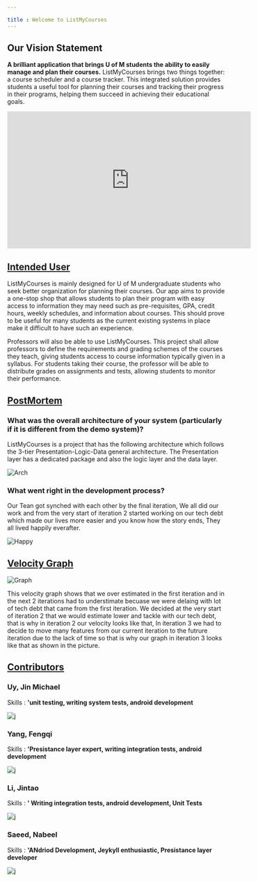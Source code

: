 ```yaml
---

title : Welcome to ListMyCourses
---
```


## Our Vision Statement

**A brilliant application that brings U of M students the ability to easily
manage and plan their courses.** ListMyCourses brings two things together: a
course scheduler and a course tracker. This integrated solution provides
students a useful tool for planning their courses and tracking their progress in
their programs, helping them succeed in achieving their educational goals.
<iframe width="560" height="315" src="https://www.youtube.com/embed/hM5q-QEoY5c" title="YouTube video player" frameborder="0" allow="accelerometer; autoplay; clipboard-write; encrypted-media; gyroscope; picture-in-picture" allowfullscreen></iframe>

## <ins> Intended User </ins>

ListMyCourses is mainly designed for U of M undergraduate students who seek
better organization for planning their courses. Our app aims to provide a
one-stop shop that allows students to plan their program with easy access to
information they may need such as pre-requisites, GPA, credit hours, weekly
schedules, and information about courses. This should prove to be useful for
many students as the current existing systems in place make it difficult to have
such an experience.

Professors will also be able to use ListMyCourses. This project shall allow
professors to define the requirements and grading schemes of the courses they
teach, giving students access to course information typically given in a
syllabus. For students taking their course, the professor will be able to
distribute grades on assignments and tests, allowing students to monitor their
performance.



## <ins> PostMortem </ins>

### What was the overall architecture of your system (particularly if it is different from the demo system)?

ListMyCourses is a project that has the following architecture which follows the 3-tier Presentation-Logic-Data
general architecture. The Presentation layer has a dedicated package and also the logic layer and the data layer.

![Arch](assets/img/jero.PNG)

### What went right in the development process?

Our Tean got synched with each other by the final iteration, We all did our work and from the very start of iteration 2 started working on our tech debt which made our lives more easier and you know how the story ends, They all lived happily everafter.

![Happy](assets/img/o.PNG)




## <ins> Velocity Graph </ins>

![Graph](assets/img/lol.PNG)

This velocity graph shows that we over estimated in the first iteration and in the next 2 iterations had to understimate becuase we were delaing with lot of tech debt that came from the first iteration. We decided at the very start of iteration 2 that we would estimate lower and tackle with our tech debt, that is why in iteration 2 our velocity looks like that, In iteration 3 we had to decide to move many features from our current iteration to the futrure iteration due to the lack of time so that is why our graph in iteration 3 looks like that as shown in the picture.


## <ins> Contributors </ins>

### Uy, Jin Michael

Skills : **'unit testing, writing system tests, android development**


![j](assets/img/jin.PNG)


### Yang, Fengqi

Skills : **'Presistance layer expert, writing integration tests, android development**


![j](assets/img/feng.PNG)



### Li, Jintao

Skills : **' Writing integration tests, android development, Unit Tests**


![j](assets/img/tao.PNG)



### Saeed, Nabeel

Skills : **'ANdriod Development, Jeykyll enthusiastic, Presistance layer developer**


![j](assets/img/nab.PNG)













